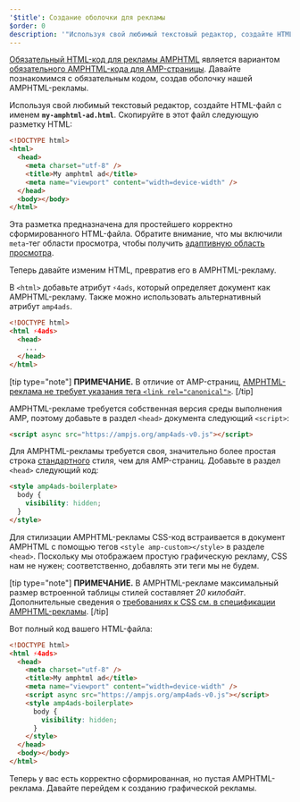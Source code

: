 ```yaml
---
'$title': Создание оболочки для рекламы
$order: 0
description: '"Используя свой любимый текстовый редактор, создайте HTML-файл с именем my-amphtml-ad.html. Скопируйте в этот файл следующую разметку HTML: ..."'
---
```


[Обязательный HTML-код для рекламы AMPHTML](../../../../documentation/guides-and-tutorials/learn/a4a_spec.md) является вариантом [обязательного AMPHTML-кода для AMP-страницы](../../../../documentation/guides-and-tutorials/learn/spec/amphtml.md). Давайте познакомимся с обязательным кодом, создав оболочку нашей AMPHTML-рекламы.

Используя свой любимый текстовый редактор, создайте HTML-файл с именем **`my-amphtml-ad.html`**. Скопируйте в этот файл следующую разметку HTML:

```html
<!DOCTYPE html>
<html>
  <head>
    <meta charset="utf-8" />
    <title>My amphtml ad</title>
    <meta name="viewport" content="width=device-width" />
  </head>
  <body></body>
</html>
```

Эта разметка предназначена для простейшего корректно сформированного HTML-файла. Обратите внимание, что мы включили `meta`-тег области просмотра, чтобы получить [адаптивную область просмотра](../../../../documentation/guides-and-tutorials/develop/style_and_layout/responsive_design.md#controlling-the-viewport).

Теперь давайте изменим HTML, превратив его в AMPHTML-рекламу.

В `<html>` добавьте атрибут `⚡4ads`, который определяет документ как AMPHTML-рекламу. Также можно использовать альтернативный атрибут `amp4ads`.

```html
<!DOCTYPE html>
<html ⚡4ads>
  <head>
    ...
  </head>
</html>
```

[tip type="note"] **ПРИМЕЧАНИЕ.** В отличие от AMP-страниц, [AMPHTML-реклама не требует указания тега `<link rel="canonical">`](../../../../documentation/guides-and-tutorials/learn/a4a_spec.md#amphtml-ad-format-rules). [/tip]

AMPHTML-рекламе требуется собственная версия среды выполнения AMP, поэтому добавьте в раздел `<head>` документа следующий `<script>`:

```html
<script async src="https://ampjs.org/amp4ads-v0.js"></script>
```

Для AMPHTML-рекламы требуется cвоя, значительно более простая строка [стандартного](../../../../documentation/guides-and-tutorials/learn/a4a_spec.md#boilerplate) стиля, чем для AMP-страниц. Добавьте в раздел `<head>` следующий код:

```html
<style amp4ads-boilerplate>
  body {
    visibility: hidden;
  }
</style>
```

Для стилизации AMPHTML-рекламы CSS-код встраивается в документ AMPHTML с помощью тегов `<style amp-custom></style>` в разделе `<head>`. Поскольку мы отображаем простую графическую рекламу, CSS нам не нужен; соответственно, добавлять эти теги мы не будем.

[tip type="note"] **ПРИМЕЧАНИЕ.** В AMPHTML-рекламе максимальный размер встроенной таблицы стилей составляет _20 килобайт_. Дополнительные сведения о [требованиях к CSS см. в спецификации AMPHTML-рекламы](../../../../documentation/guides-and-tutorials/learn/a4a_spec.md#css). [/tip]

Вот полный код вашего HTML-файла:

```html
<!DOCTYPE html>
<html ⚡4ads>
  <head>
    <meta charset="utf-8" />
    <title>My amphtml ad</title>
    <meta name="viewport" content="width=device-width" />
    <script async src="https://ampjs.org/amp4ads-v0.js"></script>
    <style amp4ads-boilerplate>
      body {
        visibility: hidden;
      }
    </style>
  </head>
  <body></body>
</html>
```

Теперь у вас есть корректно сформированная, но пустая AMPHTML-реклама. Давайте перейдем к созданию графической рекламы.
